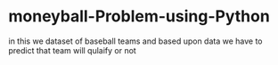 # moneyball-Problem-using-Python
in this we dataset of baseball teams and based upon data we have to predict that team will qulaify or not

